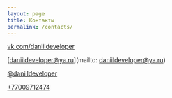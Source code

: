 ```yaml
---
layout: page
title: Контакты
permalink: /contacts/
---
```


[vk.com/daniildeveloper](vk.com/daniildeveloper)


[daniildeveloper@ya.ru](mailto: daniildeveloper@ya.ru)


[@daniildeveloper](tg.me/daniildeveloper)


[+77009712474]()